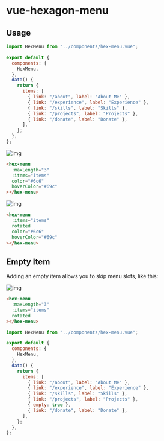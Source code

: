 # vue-hexagon-menu

## Usage

```javascript
import HexMenu from "../components/hex-menu.vue";

export default {
  components: {
    HexMenu,
  },
  data() {
    return {
      items: [
        { link: "/about", label: "About Me" },
        { link: "/experience", label: "Experience" },
        { link: "/skills", label: "Skills" },
        { link: "/projects", label: "Projects" },
        { link: "/donate", label: "Donate" },
      ],
    };
  },
};
```

![img](https://i.imgur.com/o4onSyp.png?1)

```html
<hex-menu
  :maxLength="3"
  :items="items"
  color="#6c6"
  hoverColor="#69c"
></hex-menu>
```

![img](https://i.imgur.com/XGK4ACj.png?1)

```html
<hex-menu
  :items="items"
  rotated
  color="#6c6"
  hoverColor="#69c"
></hex-menu>
```

## Empty Item

Adding an empty item allows you to skip menu slots, like this:

![img](https://i.imgur.com/3D4zv0N.png?2)

```html
<hex-menu
  :maxLength="3"
  :items="items"
  rotated
></hex-menu>
```

```javascript
import HexMenu from "../components/hex-menu.vue";

export default {
  components: {
    HexMenu,
  },
  data() {
    return {
      items: [
        { link: "/about", label: "About Me" },
        { link: "/experience", label: "Experience" },
        { link: "/skills", label: "Skills" },
        { link: "/projects", label: "Projects" },
        { empty: true },
        { link: "/donate", label: "Donate" },
      ],
    };
  },
};
```
